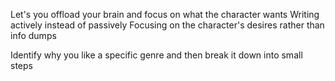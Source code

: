 Let's you offload your brain and focus on what the character wants
Writing actively instead of passively
Focusing on the character's desires rather than info dumps

Identify why you like a specific genre and then break it down into small steps